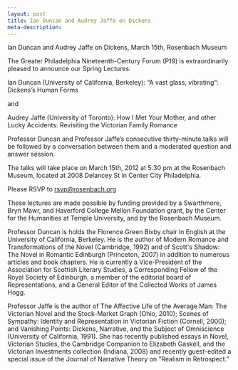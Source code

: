 ```yaml
--- 
layout: post
title: Ian Duncan and Audrey Jaffe on Dickens
meta-description:
--- 
```


Ian Duncan and Audrey Jaffe on Dickens, March 15th, Rosenbach Museum

The Greater Philadelphia Nineteenth-Century Forum (P19) is extraordinarily pleased to announce our Spring Lectures:

Ian Duncan (University of California, Berkeley):
“A vast glass, vibrating”: Dickens’s Human Forms

and

Audrey Jaffe (University of Toronto):
How I Met Your Mother, and other Lucky Accidents: Revisiting the Victorian Family Romance

Professor Duncan and Professor Jaffe’s consecutive thirty-minute talks will be followed by a conversation between them and a moderated question and answer session.

The talks will take place on March 15th, 2012 at 5:30 pm at the Rosenbach Museum, located at 2008 Delancey St in  Center City Philadelphia.

Please RSVP to rsvp@rosenbach.org 


These lectures are made possible by funding provided by a Swarthmore, Bryn Mawr, and Haverford College Mellon Foundation grant, by the Center for the Humanities at Temple University, and by the Rosenbach Museum. 

Professor Duncan is holds the Florence Green Bixby chair in English at the University of California, Berkeley. He is the author of Modern Romance and Transformations of the Novel (Cambridge, 1992) and of Scott's Shadow: The Novel in Romantic Edinburgh (Princeton, 2007) in addition to numerous articles and book chapters. He is currently a Vice-President of the Association for Scottish Literary Studies, a Corresponding Fellow of the Royal Society of Edinburgh, a member of the editorial board of Representations, and a General Editor of the Collected Works of James Hogg.  

Professor Jaffe is the author of The Affective Life of the Average Man: The Victorian Novel and the Stock-Market Graph (Ohio, 2010); Scenes of Sympathy: Identity and Representation in Victorian Fiction (Cornell, 2000); and Vanishing Points: Dickens, Narrative, and the Subject of Omniscience (University of California, 1991). She has recently published essays in Novel, Victorian Studies, the Cambridge Companion to Elizabeth Gaskell, and the Victorian Investments collection (Indiana, 2008) and recently guest-edited a special issue of the Journal of Narrative Theory on “Realism in Retrospect.” 


 







